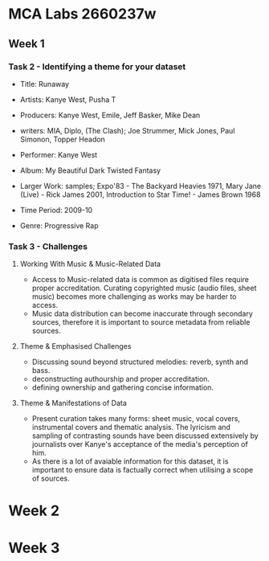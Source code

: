 # MCA Labs 2660237w
##  Week 1
###  Task 2 - Identifying a theme for your dataset
+ Title: Runaway
- Artists: Kanye West, Pusha T
* Producers: Kanye West, Emile, Jeff Basker, Mike Dean
+ writers: MIA, Diplo, (The Clash); Joe Strummer, Mick Jones, Paul Simonon, Topper Headon
- Performer: Kanye West
* Album: My Beautiful Dark Twisted Fantasy
+ Larger Work: samples; Expo'83 - The Backyard Heavies 1971, Mary Jane (Live) - Rick James 2001, Introduction to Star Time! - James Brown 1968
- Time Period: 2009-10
* Genre: Progressive Rap

  

### Task 3 - Challenges 

1. Working With Music & Music-Related Data 
   - Access to Music-related data is common as digitised files require proper accreditation. Curating copyrighted music (audio files, sheet music) becomes more challenging as works may be harder to access. 
   - Music data distribution can become inaccurate through secondary sources, therefore it is important to source metadata from reliable sources. 

2. Theme & Emphasised Challenges
   - Discussing sound beyond structured melodies: reverb, synth and bass.
   - deconstructing authourship and proper accreditation.
   - defining ownership and gathering concise information. 
     
3. Theme & Manifestations of Data 
   - Present curation takes many forms: sheet music, vocal covers, instrumental covers and thematic analysis. The lyricism and sampling of contrasting sounds have been discussed extensively by journalists over Kanye's acceptance of the media's perception of him.
   - As there is a lot of avaiable information for this dataset, it is important to ensure data is factually correct when utilising a scope of sources.


# Week 2



















# Week 3


